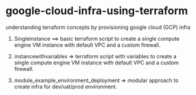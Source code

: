 # google-cloud-infra-using-terraform
understanding terraform concepts by provisioning google cloud (GCP) infra

1. Singleinstance ==> basic terraform script to create a single compute engine VM instance with default VPC and a custom firewall.

2. instancewithvariables  => terraform script with variables to create a single compute engine VM instance with default VPC and a custom firewall.

3. module_example_environment_deployment  => modular approach to create infra for dev/uat/prod environment.
